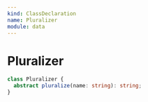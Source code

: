 ```yaml
---
kind: ClassDeclaration
name: Pluralizer
module: data
---
```


# Pluralizer

```ts
class Pluralizer {
  abstract pluralize(name: string): string;
}
```
